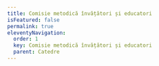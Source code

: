 ```yaml
---
title: Comisie metodică învățători și educatori
isFeatured: false
permalink: true
eleventyNavigation:
  order: 1
  key: Comisie metodică învățători și educatori
  parent: Catedre
---
```

